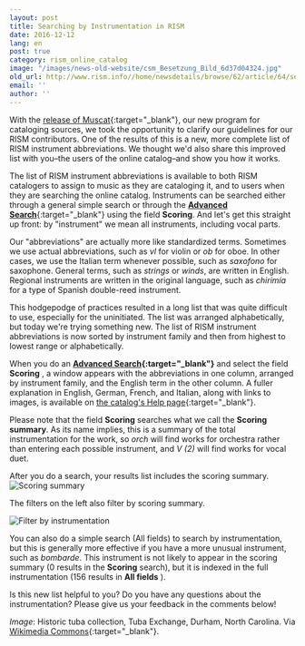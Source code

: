 ```yaml
---
layout: post
title: Searching by Instrumentation in RISM
date: 2016-12-12
lang: en
post: true
category: rism_online_catalog
image: "/images/news-old-website/csm_Besetzung_Bild_6d37d04324.jpg"
old_url: http://www.rism.info//home/newsdetails/browse/62/article/64/searching-by-instrumentation-in-rism.html
email: ''
author: ''
---
```



With the [release of Muscat](/self_representation/2016/11/14/welcome-muscat.html){:target="_blank"}, our new program for cataloging sources, we took the opportunity to clarify our guidelines for our RISM contributors. One of the results of this is a new, more complete list of RISM instrument abbreviations. We thought we'd also share this improved list with you–the users of the online catalog–and show you how it works.

The list of RISM instrument abbreviations is available to both RISM catalogers to assign to music as they are cataloging it, and to users when they are searching the online catalog. Instruments can be searched either through a general simple search or through the [**Advanced Search**](https://opac.rism.info/metaopac/start.do?View=rism&SearchType=2&Language=en){:target="_blank"} using the field **Scoring**. And let's get this straight up front: by "instrument" we mean all instruments, including vocal parts.

Our "abbreviations" are actually more like standardized terms. Sometimes we use actual abbreviations, such as _vl_ for violin or _ob_ for oboe. In other cases, we use the Italian term whenever possible, such as _saxofono_ for saxophone. General terms, such as _strings_ or _winds_, are written in English. Regional instruments are written in the original language, such as _chirimía_ for a type of Spanish double-reed instrument.

This hodgepodge of practices resulted in a long list that was quite difficult to use, especially for the uninitiated. The list was arranged alphabetically, but today we're trying something new. The list of RISM instrument abbreviations is now sorted by instrument family and then from highest to lowest range or alphabetically.

When you do an **[Advanced Search](https://opac.rism.info/metaopac/start.do?View=rism&SearchType=2&Language=en){:target="_blank"}** and select the field **Scoring** , a window appears with the abbreviations in one column, arranged by instrument family, and the English term in the other column. A fuller explanation in English, German, French, and Italian, along with links to images, is available on [the catalog's Help page](https://opac.rism.info/index.php?id=4&L=1#c155){:target="_blank"}.

Please note that the field **Scoring** searches what we call the **Scoring summary**. As its name implies, this is a summary of the total instrumentation for the work, so _orch_ will find works for orchestra rather than entering each possible instrument, and _V (2)_ will find works for vocal duet.

After you do a search, your results list includes the scoring summary.
![Scoring summary](http://rism.info/resources-old-website/news/Besetzung_Suche_ex_1_779_x_736.jpg)

The filters on the left also filter by scoring summary.

![Filter by instrumentation](http://rism.info/resources-old-website/news/Besetzung_Suche_ex_2_162_x_237.jpg)

You can also do a simple search (All fields) to search by instrumentation, but this is generally more effective if you have a more unusual instrument, such as _bombarde_. This instrument is not likely to appear in the scoring summary (0 results in the **Scoring** search), but it is indexed in the full instrumentation (156 results in **All fields** ).

Is this new list helpful to you? Do you have any questions about the instrumentation? Please give us your feedback in the comments below!


_Image_: Historic tuba collection, Tuba Exchange, Durham, North Carolina. Via [Wikimedia Commons](https://commons.wikimedia.org/wiki/File:Historic_tuba_collection_(8635531700).jpg){:target="_blank"}.
